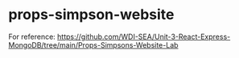 # props-simpson-website
For reference: https://github.com/WDI-SEA/Unit-3-React-Express-MongoDB/tree/main/Props-Simpsons-Website-Lab
